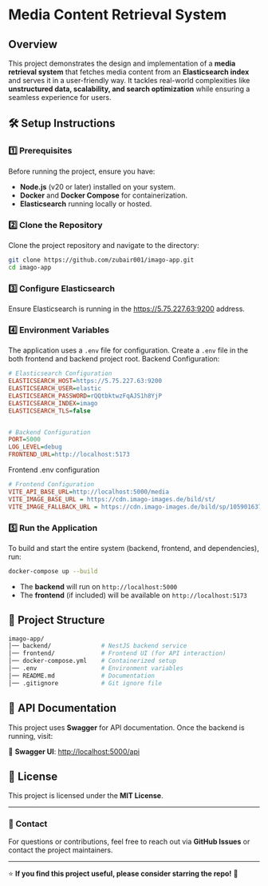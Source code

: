 # Media Content Retrieval System

## Overview

This project demonstrates the design and implementation of a **media retrieval system** that fetches media content from an **Elasticsearch index** and serves it in a user-friendly way. It tackles real-world complexities like **unstructured data, scalability, and search optimization** while ensuring a seamless experience for users.

## 🛠️ Setup Instructions

### 1️⃣ Prerequisites

Before running the project, ensure you have:

- **Node.js** (v20 or later) installed on your system.
- **Docker** and **Docker Compose** for containerization.
- **Elasticsearch** running locally or hosted.

### 2️⃣ Clone the Repository

Clone the project repository and navigate to the directory:

```sh
git clone https://github.com/zubair001/imago-app.git
cd imago-app
```

### 3️⃣ Configure Elasticsearch

Ensure Elasticsearch is running in the https://5.75.227.63:9200 address.

### 4️⃣ Environment Variables

The application uses a `.env` file for configuration. Create a `.env` file in the both frontend and backend project root.
Backend Configuration:

```ini
# Elasticsearch Configuration
ELASTICSEARCH_HOST=https://5.75.227.63:9200
ELASTICSEARCH_USER=elastic
ELASTICSEARCH_PASSWORD=rQQtbktwzFqAJS1h8YjP
ELASTICSEARCH_INDEX=imago
ELASTICSEARCH_TLS=false


# Backend Configuration
PORT=5000
LOG_LEVEL=debug
FRONTEND_URL=http://localhost:5173

```

Frontend .env configuration

```ini
# Frontend Configuration
VITE_API_BASE_URL=http://localhost:5000/media
VITE_IMAGE_BASE_URL = https://cdn.imago-images.de/bild/st/
VITE_IMAGE_FALLBACK_URL = https://cdn.imago-images.de/bild/sp/1059016371/m.jpg
```

### 5️⃣ Run the Application

To build and start the entire system (backend, frontend, and dependencies), run:

```sh
docker-compose up --build
```

- The **backend** will run on `http://localhost:5000`
- The **frontend** (if included) will be available on `http://localhost:5173`

## 📁 Project Structure

```sh
imago-app/
│── backend/              # NestJS backend service
│── frontend/             # Frontend UI (for API interaction)
│── docker-compose.yml    # Containerized setup
│── .env                  # Environment variables
│── README.md             # Documentation
│── .gitignore            # Git ignore file
```

## 🚀 API Documentation

This project uses **Swagger** for API documentation.
Once the backend is running, visit:

📌 **Swagger UI**: [http://localhost:5000/api](http://localhost:5000/api)

## 📜 License

This project is licensed under the **MIT License**.

---

### 🤝 Contact

For questions or contributions, feel free to reach out via **GitHub Issues** or contact the project maintainers.

---

⭐ **If you find this project useful, please consider starring the repo!** 🚀

```

```
